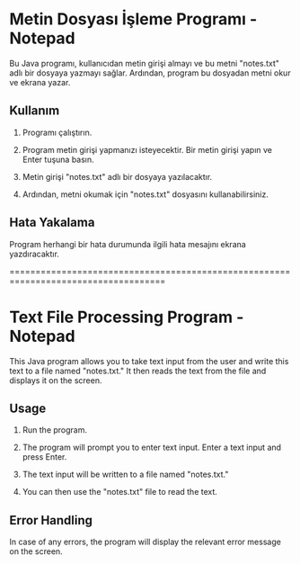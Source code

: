 # Metin Dosyası İşleme Programı -Notepad

Bu Java programı, kullanıcıdan metin girişi almayı ve bu metni "notes.txt" adlı bir dosyaya yazmayı sağlar. Ardından, program bu dosyadan metni okur ve ekrana yazar.

## Kullanım

1. Programı çalıştırın.

2. Program metin girişi yapmanızı isteyecektir. Bir metin girişi yapın ve Enter tuşuna basın.

3. Metin girişi "notes.txt" adlı bir dosyaya yazılacaktır.

4. Ardından, metni okumak için "notes.txt" dosyasını kullanabilirsiniz.

## Hata Yakalama

Program herhangi bir hata durumunda ilgili hata mesajını ekrana yazdıracaktır.

====================================================================================

# Text File Processing Program - Notepad

This Java program allows you to take text input from the user and write this text to a file named "notes.txt." It then reads the text from the file and displays it on the screen.

## Usage

1. Run the program.

2. The program will prompt you to enter text input. Enter a text input and press Enter.

3. The text input will be written to a file named "notes.txt."

4. You can then use the "notes.txt" file to read the text.


## Error Handling

In case of any errors, the program will display the relevant error message on the screen.






